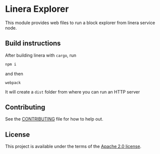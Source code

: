 # Linera Explorer

<!-- cargo-rdme start -->

This module provides web files to run a block explorer from linera service node.

<!-- cargo-rdme end -->

## Build instructions

After building linera with `cargo`, run
```bash
npm i
```
and then
```
webpack
```
It will create a `dist` folder from where you can run an HTTP server

## Contributing

See the [CONTRIBUTING](../CONTRIBUTING.md) file for how to help out.

## License

This project is available under the terms of the [Apache 2.0 license](../LICENSE).
